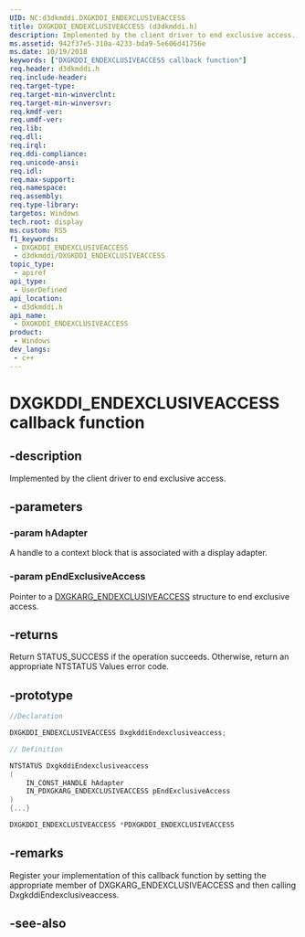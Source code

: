 ```yaml
---
UID: NC:d3dkmddi.DXGKDDI_ENDEXCLUSIVEACCESS
title: DXGKDDI_ENDEXCLUSIVEACCESS (d3dkmddi.h)
description: Implemented by the client driver to end exclusive access.
ms.assetid: 942f37e5-310a-4233-bda9-5e606d41756e
ms.date: 10/19/2018
keywords: ["DXGKDDI_ENDEXCLUSIVEACCESS callback function"]
req.header: d3dkmddi.h
req.include-header: 
req.target-type: 
req.target-min-winverclnt: 
req.target-min-winversvr: 
req.kmdf-ver: 
req.umdf-ver: 
req.lib: 
req.dll: 
req.irql: 
req.ddi-compliance: 
req.unicode-ansi: 
req.idl: 
req.max-support: 
req.namespace: 
req.assembly: 
req.type-library: 
targetos: Windows
tech.root: display
ms.custom: RS5
f1_keywords:
 - DXGKDDI_ENDEXCLUSIVEACCESS
 - d3dkmddi/DXGKDDI_ENDEXCLUSIVEACCESS
topic_type:
 - apiref
api_type:
 - UserDefined
api_location:
 - d3dkmddi.h
api_name:
 - DXGKDDI_ENDEXCLUSIVEACCESS
product:
 - Windows
dev_langs:
 - c++
---
```


# DXGKDDI_ENDEXCLUSIVEACCESS callback function


## -description

Implemented by the client driver to end exclusive access.

## -parameters

### -param hAdapter

A handle to a context block that is associated with a display adapter.

### -param pEndExclusiveAccess

Pointer to a [DXGKARG_ENDEXCLUSIVEACCESS](ns-d3dkmddi-_dxgkarg_endexclusiveaccess.md) structure to end exclusive access.

## -returns

Return STATUS_SUCCESS if the operation succeeds. Otherwise, return an appropriate NTSTATUS Values error code.

## -prototype

```cpp
//Declaration

DXGKDDI_ENDEXCLUSIVEACCESS DxgkddiEndexclusiveaccess;

// Definition

NTSTATUS DxgkddiEndexclusiveaccess
(
	IN_CONST_HANDLE hAdapter
	IN_PDXGKARG_ENDEXCLUSIVEACCESS pEndExclusiveAccess
)
{...}

DXGKDDI_ENDEXCLUSIVEACCESS *PDXGKDDI_ENDEXCLUSIVEACCESS


```

## -remarks

Register your implementation of this callback function by setting the appropriate member of DXGKARG_ENDEXCLUSIVEACCESS and then calling DxgkddiEndexclusiveaccess.

## -see-also


